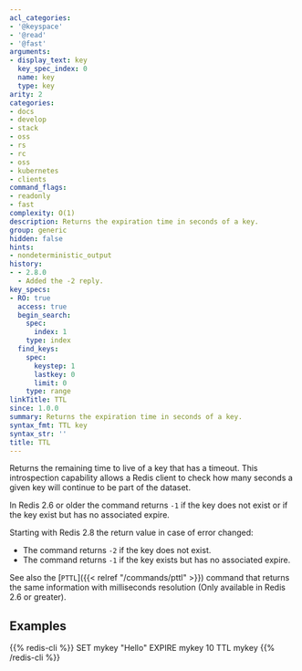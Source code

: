 ```yaml
---
acl_categories:
- '@keyspace'
- '@read'
- '@fast'
arguments:
- display_text: key
  key_spec_index: 0
  name: key
  type: key
arity: 2
categories:
- docs
- develop
- stack
- oss
- rs
- rc
- oss
- kubernetes
- clients
command_flags:
- readonly
- fast
complexity: O(1)
description: Returns the expiration time in seconds of a key.
group: generic
hidden: false
hints:
- nondeterministic_output
history:
- - 2.8.0
  - Added the -2 reply.
key_specs:
- RO: true
  access: true
  begin_search:
    spec:
      index: 1
    type: index
  find_keys:
    spec:
      keystep: 1
      lastkey: 0
      limit: 0
    type: range
linkTitle: TTL
since: 1.0.0
summary: Returns the expiration time in seconds of a key.
syntax_fmt: TTL key
syntax_str: ''
title: TTL
---
```

Returns the remaining time to live of a key that has a timeout.
This introspection capability allows a Redis client to check how many seconds a
given key will continue to be part of the dataset.

In Redis 2.6 or older the command returns `-1` if the key does not exist or if the key exist but has no associated expire.

Starting with Redis 2.8 the return value in case of error changed:

* The command returns `-2` if the key does not exist.
* The command returns `-1` if the key exists but has no associated expire.

See also the [`PTTL`]({{< relref "/commands/pttl" >}}) command that returns the same information with milliseconds resolution (Only available in Redis 2.6 or greater).

## Examples

{{% redis-cli %}}
SET mykey "Hello"
EXPIRE mykey 10
TTL mykey
{{% /redis-cli %}}

